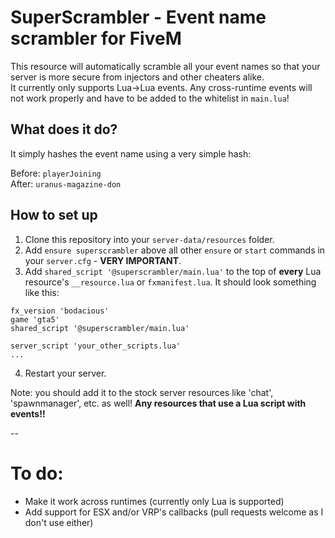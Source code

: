 # SuperScrambler - Event name scrambler for FiveM

This resource will automatically scramble all your event names so that your server is more secure from injectors and other cheaters alike.  
It currently only supports Lua->Lua events. Any cross-runtime events will not work properly and have to be added to the whitelist in `main.lua`!

## What does it do? 
It simply hashes the event name using a very simple hash:

Before: `playerJoining`  
After: `uranus-magazine-don`


## How to set up
1. Clone this repository into your `server-data/resources` folder.
2. Add `ensure superscrambler` above all other `ensure` or `start` commands in your `server.cfg` - **VERY IMPORTANT**.
3. Add `shared_script '@superscrambler/main.lua'` to the top of **every** Lua resource's `__resource.lua` or `fxmanifest.lua`. It should look something like this:
```
fx_version 'bodacious'
game 'gta5'
shared_script '@superscrambler/main.lua'

server_script 'your_other_scripts.lua'
...
```
4. Restart your server.

Note: you should add it to the stock server resources like 'chat', 'spawnmanager', etc. as well! **Any resources that use a Lua script with events!!**

--
# To do:
- Make it work across runtimes (currently only Lua is supported)
- Add support for ESX and/or VRP's callbacks (pull requests welcome as I don't use either)
